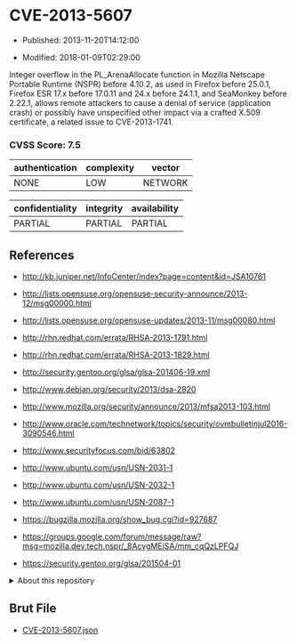 # CVE-2013-5607

- Published: 2013-11-20T14:12:00

- Modified: 2018-01-09T02:29:00

Integer overflow in the PL_ArenaAllocate function in Mozilla Netscape Portable Runtime (NSPR) before 4.10.2, as used in Firefox before 25.0.1, Firefox ESR 17.x before 17.0.11 and 24.x before 24.1.1, and SeaMonkey before 2.22.1, allows remote attackers to cause a denial of service (application crash) or possibly have unspecified other impact via a crafted X.509 certificate, a related issue to CVE-2013-1741.

### CVSS Score: **7.5**

| authentication | complexity | vector |
| --- | --- | --- |
| NONE | LOW | NETWORK |

| confidentiality | integrity | availability |
| --- | --- | --- |
| PARTIAL | PARTIAL | PARTIAL |

## References

* http://kb.juniper.net/InfoCenter/index?page=content&id=JSA10761

* http://lists.opensuse.org/opensuse-security-announce/2013-12/msg00000.html

* http://lists.opensuse.org/opensuse-updates/2013-11/msg00080.html

* http://rhn.redhat.com/errata/RHSA-2013-1791.html

* http://rhn.redhat.com/errata/RHSA-2013-1829.html

* http://security.gentoo.org/glsa/glsa-201406-19.xml

* http://www.debian.org/security/2013/dsa-2820

* http://www.mozilla.org/security/announce/2013/mfsa2013-103.html

* http://www.oracle.com/technetwork/topics/security/ovmbulletinjul2016-3090546.html

* http://www.securityfocus.com/bid/63802

* http://www.ubuntu.com/usn/USN-2031-1

* http://www.ubuntu.com/usn/USN-2032-1

* http://www.ubuntu.com/usn/USN-2087-1

* https://bugzilla.mozilla.org/show_bug.cgi?id=927687

* https://groups.google.com/forum/message/raw?msg=mozilla.dev.tech.nspr/_8AcygMEjSA/mm_cqQzLPFQJ

* https://security.gentoo.org/glsa/201504-01

<details>
<summary>About this repository</summary> 

  This repository is part of the project [Live Hack CVE](https://github.com/Live-Hack-CVE). Main website can be found [www.live-hack.org](https://www.live-hack.org) 
  
  Made by [Sn0wAlice](https://github.com/Sn0wAlice) for the people that care about security and need to have a feed of the latest CVEs. Hope you enjoy it, don't forget to star the repo and follow me on [Twitter](https://twitter.com/Sn0wAlice) and [Github](https://github.com/Sn0wAlice). And that is my [personnal website](https://www.alice-snow.me/)

  - [Home Page](https://github.com/Live-Hack-CVE)
  - [Framework](https://github.com/Live-Hack-CVE/cve-framework)
  - [CVE database](https://github.com/Live-Hack-CVE/full_database)
  - [Changelog](https://github.com/Live-Hack-CVE/Changelog)
</details>

## Brut File

* [CVE-2013-5607.json](https://raw.githubusercontent.com/Live-Hack-CVE/full_database/main/cves/2013/CVE-2013-5607.json)

